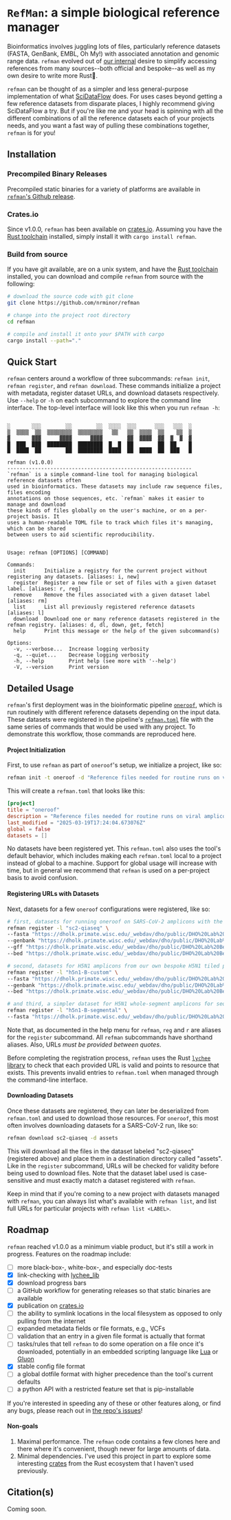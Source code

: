 # `RefMan`: a simple biological reference manager

Bioinformatics involves juggling lots of files, particularly reference datasets (FASTA, GenBank, EMBL, Oh My!) with associated annotation and genomic range data. `refman` evolved out of [our internal](https://dho.pathology.wisc.edu/) desire to simplify accessing references from many sources--both official and bespoke--as well as my own desire to write more Rust🦀.

`refman` can be thought of as a simpler and less general-purpose implementation of what [SciDataFlow](https://github.com/vsbuffalo/scidataflow) does. For uses cases beyond getting a few reference datasets from disparate places, I highly recommend giving SciDataFlow a try. But if you're like me and your head is spinning with all the different combinations of all the reference datasets each of your projects needs, and you want a fast way of pulling these combinations together, `refman` is for you!

## Installation

### Precompiled Binary Releases

Precompiled static binaries for a variety of platforms are available in [`refman`'s Github release](https://github.com/nrminor/refman/releases).

### Crates.io

Since v1.0.0, `refman` has been available on [crates.io](https://crates.io/crates/refman). Assuming you have the [Rust toolchain](https://www.rust-lang.org/tools/install) installed, simply install it with `cargo install refman`.

### Build from source

If you have git available, are on a unix system, and have the [Rust toolchain](https://www.rust-lang.org/tools/install) installed, you can download and compile `refman` from source with the following:

```bash
# download the source code with git clone
git clone https://github.com/nrminor/refman

# change into the project root directory
cd refman

# compile and install it onto your $PATH with cargo
cargo install --path="."
```

## Quick Start

`refman` centers around a workflow of three subcommands: `refman init`, `refman register`, and `refman download`. These commands initialize a project with metadata, register dataset URLs, and download datasets respectively. Use `--help` or `-h` on each subcommand to explore the command line interface. The top-level interface will look like this when you run `refman -h`:

```

░       ░░░        ░░        ░░  ░░░░  ░░░      ░░░   ░░░  ░
▒  ▒▒▒▒  ▒▒  ▒▒▒▒▒▒▒▒  ▒▒▒▒▒▒▒▒   ▒▒   ▒▒  ▒▒▒▒  ▒▒    ▒▒  ▒
▓       ▓▓▓      ▓▓▓▓      ▓▓▓▓        ▓▓  ▓▓▓▓  ▓▓  ▓  ▓  ▓
█  ███  ███  ████████  ████████  █  █  ██        ██  ██    █
█  ████  ██        ██  ████████  ████  ██  ████  ██  ███   █

refman (v1.0.0)
------------------------------------------------------------
`refman` is a simple command-line tool for managing biological reference datasets often
used in bioinformatics. These datasets may include raw sequence files, files encoding
annotations on those sequences, etc. `refman` makes it easier to manage and download
these kinds of files globally on the user's machine, or on a per-project basis. It
uses a human-readable TOML file to track which files it's managing, which can be shared
between users to aid scientific reproducibility.


Usage: refman [OPTIONS] [COMMAND]

Commands:
  init      Initialize a registry for the current project without registering any datasets. [aliases: i, new]
  register  Register a new file or set of files with a given dataset label. [aliases: r, reg]
  remove    Remove the files associated with a given dataset label [aliases: rm]
  list      List all previously registered reference datasets [aliases: l]
  download  Download one or many reference datasets registered in the refman registry. [aliases: d, dl, down, get, fetch]
  help      Print this message or the help of the given subcommand(s)

Options:
  -v, --verbose...  Increase logging verbosity
  -q, --quiet...    Decrease logging verbosity
  -h, --help        Print help (see more with '--help')
  -V, --version     Print version

```

## Detailed Usage

`refman`'s first deployment was in the bioinformatic pipeline [`oneroof`](https://github.com/nrminor/oneroof), which is run routinely with different reference datasets depending on the input data. These datasets were registered in the pipeline's [`refman.toml`](https://github.com/nrminor/oneroof/blob/main/refman.toml) file with the same series of commands that would be used with any project. To demonstrate this workflow, those commands are reproduced here.

#### Project Initialization

First, to use `refman` as part of `oneroof`'s setup, we initialize a project, like so:

```bash
refman init -t oneroof -d "Reference files needed for routine runs on viral amplicon data from SARS-CoV-2 and H5N1"
```

This will create a `refman.toml` that looks like this:

```toml
[project]
title = "oneroof"
description = "Reference files needed for routine runs on viral amplicon data from SARS-CoV-2 and H5N1"
last_modified = "2025-03-19T17:24:04.673076Z"
global = false
datasets = []
```

No datasets have been registered yet. This `refman.toml` also uses the tool's default behavior, which includes making each `refman.toml` local to a project instead of global to a machine. Support for global usage will increase with time, but in general we recommend that `refman` is used on a per-project basis to avoid confusion.

#### Registering URLs with Datasets

Next, datasets for a few `oneroof` configurations were registered, like so:

```bash
# first, datasets for running oneroof on SARS-CoV-2 amplicons with the QIASeq Direct Enhanced Boosted primer set
refman register -l "sc2-qiaseq" \
--fasta "https://dholk.primate.wisc.edu/_webdav/dho/public/DHO%20Lab%20Bespoke%20Reference%20Dataset%20Registry/Pathogen%20Genomics/%40files/sars-cov-2/MN908947.3.fasta" \
--genbank "https://dholk.primate.wisc.edu/_webdav/dho/public/DHO%20Lab%20Bespoke%20Reference%20Dataset%20Registry/Pathogen%20Genomics/%40files/sars-cov-2/MN908947.3.gbk" \
--gff "https://dholk.primate.wisc.edu/_webdav/dho/public/DHO%20Lab%20Bespoke%20Reference%20Dataset%20Registry/Pathogen%20Genomics/%40files/sars-cov-2/MN908947.3_corrected_orf1.gff" \
--bed "https://dholk.primate.wisc.edu/_webdav/dho/public/DHO%20Lab%20Bespoke%20Reference%20Dataset%20Registry/Pathogen%20Genomics/%40files/sars-cov-2/qiaseq_direct_boosted.bed"

# second, datasets for H5N1 amplicons from our own bespoke H5N1 tiled primer set
refman register -l "h5n1-B-custom" \
--fasta "https://dholk.primate.wisc.edu/_webdav/dho/public/DHO%20Lab%20Bespoke%20Reference%20Dataset%20Registry/Pathogen%20Genomics/%40files/H5N1-B.3.13/custom_reference.fasta?contentDisposition=attachment" \
--genbank "https://dholk.primate.wisc.edu/_webdav/dho/public/DHO%20Lab%20Bespoke%20Reference%20Dataset%20Registry/Pathogen%20Genomics/%40files/H5N1-B.3.13/annotation-custom.gbk?contentDisposition=attachment" \
--bed "https://dholk.primate.wisc.edu/_webdav/dho/public/DHO%20Lab%20Bespoke%20Reference%20Dataset%20Registry/Pathogen%20Genomics/%40files/H5N1-B.3.13/final_truth_no_dashes.bed?contentDisposition=attachment"

# and third, a simpler dataset for H5N1 whole-segment amplicons for sequencing on Oxford Nanopore instruments
refman register -l "h5n1-B-segmental" \
--fasta "https://dholk.primate.wisc.edu/_webdav/dho/public/DHO%20Lab%20Bespoke%20Reference%20Dataset%20Registry/Pathogen%20Genomics/%40files/H5N1-B.3.13/h5_cattle_genome_root_segments.fasta?contentDisposition=attachment"
```

Note that, as documented in the help menu for `refman`, `reg` and `r` are aliases for the `register` subcommand. All `refman` subcommands have shorthand aliases. Also, URLs _must be provided between quotes_.

Before completing the registration process, `refman` uses the Rust [`lychee` library](https://crates.io/crates/lychee-lib) to check that each provided URL is valid and points to resource that exists. This prevents invalid entries to `refman.toml` when managed through the command-line interface.

#### Downloading Datasets 

Once these datasets are registered, they can later be deserialized from `refman.toml` and used to download those resources. For `oneroof`, this most often involves downloading datasets for a SARS-CoV-2 run, like so:

```bash
refman download sc2-qiaseq -d assets
```

This will download all the files in the dataset labeled "sc2-qiaseq" (registered above) and place them in a destination directory called "assets". Like in the `register` subcommand, URLs will be checked for validity before being used to download files. Note that the dataset label used is case-sensitive and must exactly match a dataset registered with `refman`.

Keep in mind that if you're coming to a new project with datasets managed with `refman`, you can always list what's available with `refman list`, and list full URLs for particular projects with `refman list <LABEL>`.

## Roadmap

`refman` reached v1.0.0 as a minimum viable product, but it's still a work in progress. Features on the roadmap include:

- [ ] more black-box-, white-box-, and especially doc-tests
- [x] link-checking with [lychee_lib](https://docs.rs/lychee-lib/latest/lychee_lib/)
- [x] download progress bars
- [ ] a GitHub workflow for generating releases so that static binaries are available
- [x] publication on [crates.io](https://crates.io/)
- [ ] the ability to symlink locations in the local filesystem as opposed to only pulling from the internet
- [ ] expanded metadata fields or file formats, e.g., VCFs
- [ ] validation that an entry in a given file format is actually that format
- [ ] tasks/rules that tell `refman` to do some operation on a file once it's downloaded, potentially in an embedded scripting language like [Lua](https://www.lua.org/) or [Gluon](https://github.com/gluon-lang/gluon)
- [x] stable config file format
- [ ] a global dotfile format with higher precedence than the tool's current defaults
- [ ] a python API with a restricted feature set that is pip-installable

If you're interested in speeding any of these or other features along, or find any bugs, please reach out in [the repo's issues](https://github.com/nrminor/refman/issues)!

#### Non-goals

1. Maximal performance. The `refman` code contains a few clones here and there where it's convenient, though never for large amounts of data.
2. Minimal dependencies. I've used this project in part to explore some interesting [crates](https://crates.io/) from the Rust ecosystem that I haven't used previously.

## Citation(s)

Coming soon.

